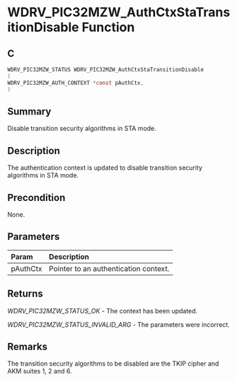 # WDRV_PIC32MZW_AuthCtxStaTransitionDisable Function

## C

```c
WDRV_PIC32MZW_STATUS WDRV_PIC32MZW_AuthCtxStaTransitionDisable
(
WDRV_PIC32MZW_AUTH_CONTEXT *const pAuthCtx,
)
```

## Summary

Disable transition security algorithms in STA mode.  

## Description

The authentication context is updated to disable transition security
algorithms in STA mode.

## Precondition

None.  

## Parameters

| Param | Description |
|:----- |:----------- |
| pAuthCtx | Pointer to an authentication context.  

## Returns

*WDRV_PIC32MZW_STATUS_OK* - The context has been updated.

*WDRV_PIC32MZW_STATUS_INVALID_ARG* - The parameters were incorrect.
 

## Remarks

The transition security algorithms to be disabled are the TKIP cipher and AKM suites 1, 2 and 6. 

